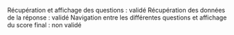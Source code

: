Récupération et affichage des questions : validé
Récupération des données de la réponse : validé
Navigation entre les différentes questions et affichage du score final : non validé
